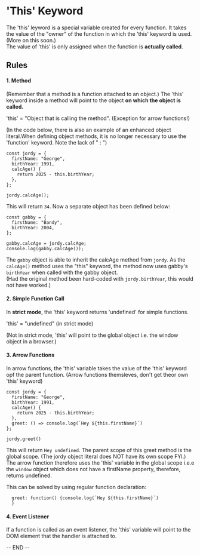 # 'This' Keyword

The 'this' leyword is a special variable created for every function. It takes the value of the "owner" of the function in which the 'this' keyword is used. (More on this soon.) <br>
The value of 'this' is only assigned when the function is <strong>actually called</strong>.

## Rules

#### 1. Method

(Remember that a method is a function attached to an object.) The 'this' keyword inside a method will point to the object <strong>on which the object is called.</strong>

'this' = "Object that is calling the method". (Exception for arrow functions!)

(In the code below, there is also an example of an enhanced object literal.When defining object methods, it is no longer necessary to use the 'function' keyword. Note the lack of " : ")

```
const jordy = {
  firstName: "George",
  birthYear: 1991,
  calcAge() {
    return 2025 - this.birthYear;
  },
};

jordy.calcAge();

```

This will return `34`. Now a separate object has been defined below:

```
const gabby = {
  firstName: "Bandy",
  birthYear: 2004,
};

gabby.calcAge = jordy.calcAge;
console.log(gabby.calcAge());
```

The `gabby` object is able to inherit the calcAge method from `jordy`. As the `calcAge()` method uses the "this" keyword, the method now uses gabby's `birthYear` when called with the gabby object. <br> (Had the original method been hard-coded with `jordy.birthYear`, this would not have worked.)

#### 2. Simple Function Call

In <strong>strict mode</strong>, the 'this' keyword returns 'undefined' for simple functions.

'this' = "undefined" (in strict mode)

(Not in strict mode, 'this' will point to the global object i.e. the window object in a browser.)

#### 3. Arrow Functions

In arrow functions, the 'this' variable takes the value of the 'this' keyword opf the parent function.
(Arrow functions themsleves, don't get theor own 'this' keyword)

```
const jordy = {
  firstName: "George",
  birthYear: 1991,
  calcAge() {
    return 2025 - this.birthYear;
  },
  greet: () => console.log(`Hey ${this.firstName}`)
};

jordy.greet()
```

This will return `Hey undefined`. The parent scope of this greet method is the global scope. (The jordy object literal does NOT have its own scope FYI.) The arrow function therefore uses the 'this' variable in the global scope i.e.e the `window` object which does not have a firstName property, therefore, returns undefined.

This can be solved by using regular function declaration:

```
  greet: function() {console.log(`Hey ${this.firstName}`)
  }
```

#### 4. Event Listener

If a function is called as an event listener, the 'this' variable will point to the DOM element that the handler is attached to.


-- END --